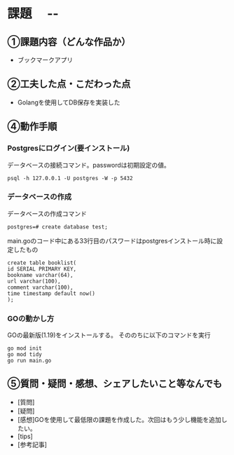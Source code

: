 ﻿# 課題　 --

## ①課題内容（どんな作品か）
- ブックマークアプリ

## ②工夫した点・こだわった点
- Golangを使用してDB保存を実装した

## ④動作手順
### Postgresにログイン(要インストール)
データベースの接続コマンド。passwordは初期設定の値。
```
psql -h 127.0.0.1 -U postgres -W -p 5432
```
### データベースの作成
データベースの作成コマンド
```
postgres=# create database test;
```
main.goのコード中にある33行目のパスワードはpostgresインストール時に設定したもの
```
create table booklist(
id SERIAL PRIMARY KEY,
bookname varchar(64),
url varchar(100),
comment varchar(100),
time timestamp default now()
);
```

### GOの動かし方
GOの最新版(1.19)をインストールする。
そののちに以下のコマンドを実行
```
go mod init
go mod tidy
go run main.go
```

## ⑤質問・疑問・感想、シェアしたいこと等なんでも
- [質問]
- [疑問]
- [感想]GOを使用して最低限の課題を作成した。次回はもう少し機能を追加したい。
- [tips]
- [参考記事]
